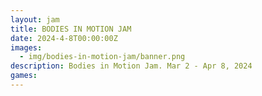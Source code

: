 ```yaml
---
layout: jam
title: BODIES IN MOTION JAM
date: 2024-4-8T00:00:00Z
images:
  - img/bodies-in-motion-jam/banner.png
description: Bodies in Motion Jam. Mar 2 - Apr 8, 2024
games:
---
```

